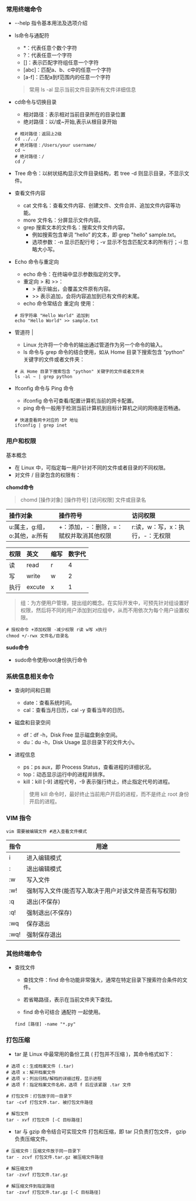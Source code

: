 ### 常用终端命令
- --help 指令基本用法及选项介绍
- ls命令与通配符
    - *：代表任意个数个字符
    - ?：代表任意一个字符
    - []：表示匹配字符组任意一个字符
    - [abc]：匹配a、b、c中的任意一个字符
    - [a-f]：匹配a到f范围内的任意一个字符
     > 常用 ls -al 显示当前文件目录所有文件详细信息
- cd命令与切换目录
    - 相对路径：表示相对当前目录所在的目录位置
    - 绝对路径：以/或~开始,表示从根目录开始
    ```shell
    # 相对路径：返回上2级
    cd ../../
    # 绝对路径：/Users/your username/
    cd ~
    # 绝对路径：/
    cd /
    ```
- Tree 命令：以树状结构显示文件目录结构，若 tree -d 则显示目录，不显示文件。
- 查看文件内容

    - cat 文件名：查看文件内容、创建文件、文件合并、追加文件内容等功能。
    - more 文件名：分屏显示文件内容。
    - grep 搜索文本的文件名：搜索文件文件内容。
        - 例如搜索包含单词 “hello” 的文本，即 grep "hello" sample.txt。
        - 选项参数：-n 显示匹配行号；-v 显示不包含匹配文本的所有行；-i 忽略大小写。
- Echo 命令与重定向

    - echo 命令：在终端中显示参数指定的文字。
    - 重定向 > 和 >>：
        - \> 表示输出，会覆盖文件原有内容。
        - \>> 表示追加，会将内容追加到已有文件的末尾。
    - echo 命令常结合 重定向 使用：
    ```shell
    # 将字符串 "Hello World" 追加到
    echo "Hello World" >> sample.txt
    ```
- 管道符 |

    - Linux 允许将一个命令的输出通过管道作为另一个命令的输入。
    - ls 命令与 grep 命令的结合使用，如从 Home 目录下搜索包含 “python” 关键字的文件或者文件夹：
    ```shell
    # 从 Home 目录下搜索包含 "python" 关键字的文件或者文件夹
    ls -al ~ | grep python
    ```
- Ifconfig 命令与 Ping 命令

    - ifconfig 命令可查看/配置计算机当前的网卡配置。
    - ping 命令一般用于检测当前计算机到目标计算机之间的网络是否畅通。
    ```shell
    # 快速查看网卡对应的 IP 地址
    ifconfig | grep inet
    ```

### 用户和权限
基本概念
- 在 Linux 中，可指定每一用户针对不同的文件或者目录的不同权限。
- 对文件 / 目录包含的权限有：

****chomd命令****
> chomd [操作对象] [操作符号] [访问权限] 文件或目录名

|操作对象|操作符号|访问权限|
|:---|:---|:---|
|u:属主，g:组，o:其他，a:所有|+：添加，-：删除，=：赋权并取消其他权限|r:读，w：写，x：执行，-：无权限|


|权限	|英文	|缩写	|数字代|
|:---|:---|:---|:---|
|读	|read	|r	|4|
|写	|write	|w	|2|
|执行|	excute	|x	|1|
>组：为方便用户管理，提出组的概念。在实际开发中，可预先针对组设置好权限，然后将不同的用户添加到对应组中，从而不用依次为每个用户设置权限。
```shell
# 授权命令 +添加权限 -减少权限 r读 w写 x执行
chmod +/-rwx 文件名/目录名
```
**sudo命令**
- sudo命令使用root身份执行命令

### 系统信息相关命令
- 查询时间和日期
    - date：查看系统时间。
    - cal：查看当月日历，cal -y 查看当年的日历。
- 磁盘和目录空间
    - df：df -h，Disk Free 显示磁盘剩余空间。
    - du：du -h，Disk Usage 显示目录下的文件大小。
- 进程信息

    - ps：ps aux，即 Process Status，查看进程的详细状况。
    - top：动态显示运行中的进程并排序。
    - kill：kill [-9] 进程代号，-9 表示强行终止，终止指定代号的进程。

    > 使用 kill 命令时，最好终止当前用户开启的进程，而不是终止 root 身份开启的进程。

### VIM 指令
```shell
vim 需要被编辑文件 #进入查看文件模式
```
指令|用途
---|---
i|进入编辑模式
:|退出编辑模式
:w|写入文件
:w!|强制写入文件(能否写入取决于用户对该文件是否有写权限)
:q|退出(不保存)
:q!|强制退出(不保存)
:wq|保存退出
:wq!|强制保存退出

### 其他终端命令
- 查找文件
    - 查找文件：find 命令功能非常强大，通常在特定目录下搜索符合条件的文件。

    - 若省略路径，表示在当前文件夹下查找。
    - find 命令可结合 通配符 一起使用。
    ```shell
    find [路径] -name "*.py"
    ```
### 打包压缩
- tar 是 Linux 中最常用的备份工具 ( 打包并不压缩 )，其命令格式如下：
```shell
# 选项 c：生成档案文件 (.tar)
# 选项 x：解开档案文件
# 选项 v：列出归档/解档的详细过程，显示进程
# 选项 f：指定档案文件名称，选项 f 后应该紧跟 .tar 文件

# 打包文件：打包放于同一目录下
tar -cvf 打包文件.tar. 被打包文件路径

# 解包文件
tar - xvf 打包文件 [-C 目标路径]
```
- tar 与 gzip 命令结合可实现文件 打包和压缩，即 tar 只负责打包文件， gzip 负责压缩文件。
```shell
# 压缩文件：压缩文件放于同一目录下
tar - zcvf 打包文件.tar.gz 被压缩文件路径

# 解压缩文件
tar -zxvf 打包文件.tar.gz

# 解压缩文件到指定路径
tar -zxvf 打包文件.tar.gz [-C 目标路径]
```